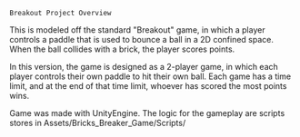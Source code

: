 
    Breakout Project Overview

This is modeled off the standard "Breakout" game, in which a player 
controls a paddle that is used to bounce a ball in a 2D confined space.
When the ball collides with a brick, the player scores points.

In this version, the game is designed as a 2-player game, in which each 
player controls their own paddle to hit their own ball. Each game has a 
time limit, and at the end of that time limit, whoever has scored the 
most points wins.

Game was made with UnityEngine. The logic for the gameplay are scripts
stores in Assets/Bricks_Breaker_Game/Scripts/


